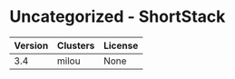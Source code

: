 # Uncategorized - ShortStack







| Version | Clusters | License |
| ------- | -------- | ------- |
| 3.4 | milou | None |
